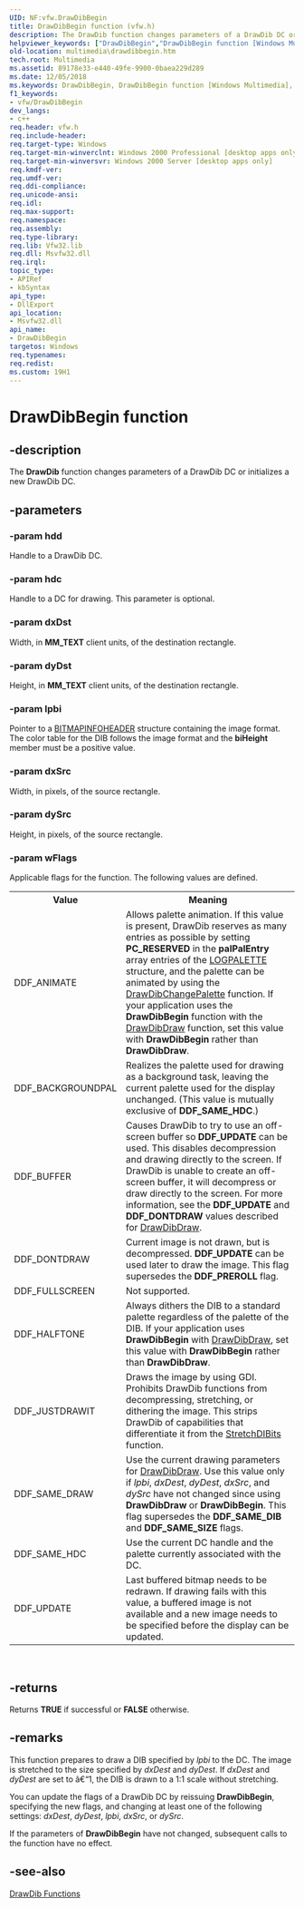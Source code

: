 ```yaml
---
UID: NF:vfw.DrawDibBegin
title: DrawDibBegin function (vfw.h)
description: The DrawDib function changes parameters of a DrawDib DC or initializes a new DrawDib DC.
helpviewer_keywords: ["DrawDibBegin","DrawDibBegin function [Windows Multimedia]","_win32_DrawDibBegin","multimedia.drawdibbegin","vfw/DrawDibBegin"]
old-location: multimedia\drawdibbegin.htm
tech.root: Multimedia
ms.assetid: 89178e33-e440-49fe-9900-0baea229d289
ms.date: 12/05/2018
ms.keywords: DrawDibBegin, DrawDibBegin function [Windows Multimedia], _win32_DrawDibBegin, multimedia.drawdibbegin, vfw/DrawDibBegin
f1_keywords:
- vfw/DrawDibBegin
dev_langs:
- c++
req.header: vfw.h
req.include-header: 
req.target-type: Windows
req.target-min-winverclnt: Windows 2000 Professional [desktop apps only]
req.target-min-winversvr: Windows 2000 Server [desktop apps only]
req.kmdf-ver: 
req.umdf-ver: 
req.ddi-compliance: 
req.unicode-ansi: 
req.idl: 
req.max-support: 
req.namespace: 
req.assembly: 
req.type-library: 
req.lib: Vfw32.lib
req.dll: Msvfw32.dll
req.irql: 
topic_type:
- APIRef
- kbSyntax
api_type:
- DllExport
api_location:
- Msvfw32.dll
api_name:
- DrawDibBegin
targetos: Windows
req.typenames: 
req.redist: 
ms.custom: 19H1
---
```


# DrawDibBegin function


## -description



The <b>DrawDib</b> function changes parameters of a DrawDib DC or initializes a new DrawDib DC.




## -parameters




### -param hdd

Handle to a DrawDib DC.
          


### -param hdc

Handle to a DC for drawing. This parameter is optional.
          


### -param dxDst

Width, in <b>MM_TEXT</b> client units, of the destination rectangle.
          


### -param dyDst

Height, in <b>MM_TEXT</b> client units, of the destination rectangle.
          


### -param lpbi

Pointer to a <a href="https://docs.microsoft.com/windows/desktop/api/wingdi/ns-wingdi-bitmapinfoheader">BITMAPINFOHEADER</a> structure containing the image format. The color table for the DIB follows the image format and the <b>biHeight</b> member must be a positive value.
          


### -param dxSrc

Width, in pixels, of the source rectangle.
          


### -param dySrc

Height, in pixels, of the source rectangle.
          


### -param wFlags

Applicable flags for the function. The following values are defined.
            

<table>
<tr>
<th>Value
</th>
<th>Meaning
</th>
</tr>
<tr>
<td>DDF_ANIMATE</td>
<td>Allows palette animation. If this value is present, DrawDib reserves as many entries as possible by setting <b>PC_RESERVED</b> in the <b>palPalEntry</b> array entries of the <a href="https://msdn.microsoft.com/library/ms532642.aspx">LOGPALETTE</a> structure, and the palette can be animated by using the <a href="https://docs.microsoft.com/windows/desktop/api/vfw/nf-vfw-drawdibchangepalette">DrawDibChangePalette</a> function. If your application uses the <b>DrawDibBegin</b> function with the <a href="https://docs.microsoft.com/windows/desktop/api/vfw/nf-vfw-drawdibdraw">DrawDibDraw</a> function, set this value with <b>DrawDibBegin</b> rather than <b>DrawDibDraw</b>.</td>
</tr>
<tr>
<td>DDF_BACKGROUNDPAL</td>
<td>Realizes the palette used for drawing as a background task, leaving the current palette used for the display unchanged. (This value is mutually exclusive of <b>DDF_SAME_HDC</b>.)</td>
</tr>
<tr>
<td>DDF_BUFFER</td>
<td>Causes DrawDib to try to use an off-screen buffer so <b>DDF_UPDATE</b> can be used. This disables decompression and drawing directly to the screen. If DrawDib is unable to create an off-screen buffer, it will decompress or draw directly to the screen. For more information, see the <b>DDF_UPDATE</b> and <b>DDF_DONTDRAW</b> values described for <a href="https://docs.microsoft.com/windows/desktop/api/vfw/nf-vfw-drawdibdraw">DrawDibDraw</a>.</td>
</tr>
<tr>
<td>DDF_DONTDRAW</td>
<td>Current image is not drawn, but is decompressed. <b>DDF_UPDATE</b> can be used later to draw the image. This flag supersedes the <b>DDF_PREROLL</b> flag.</td>
</tr>
<tr>
<td>DDF_FULLSCREEN</td>
<td>Not supported.</td>
</tr>
<tr>
<td>DDF_HALFTONE</td>
<td>Always dithers the DIB to a standard palette regardless of the palette of the DIB. If your application uses <b>DrawDibBegin</b> with <a href="https://docs.microsoft.com/windows/desktop/api/vfw/nf-vfw-drawdibdraw">DrawDibDraw</a>, set this value with <b>DrawDibBegin</b> rather than <b>DrawDibDraw</b>.</td>
</tr>
<tr>
<td>DDF_JUSTDRAWIT</td>
<td>Draws the image by using GDI. Prohibits DrawDib functions from decompressing, stretching, or dithering the image. This strips DrawDib of capabilities that differentiate it from the <a href="https://docs.microsoft.com/windows/desktop/api/wingdi/nf-wingdi-stretchdibits">StretchDIBits</a> function.</td>
</tr>
<tr>
<td>DDF_SAME_DRAW</td>
<td>Use the current drawing parameters for <a href="https://docs.microsoft.com/windows/desktop/api/vfw/nf-vfw-drawdibdraw">DrawDibDraw</a>. Use this value only if <i>lpbi</i>, <i>dxDest</i>, <i>dyDest</i>, <i>dxSrc</i>, and <i>dySrc</i> have not changed since using <b>DrawDibDraw</b> or <b>DrawDibBegin</b>. This flag supersedes the <b>DDF_SAME_DIB</b> and <b>DDF_SAME_SIZE</b> flags.</td>
</tr>
<tr>
<td>DDF_SAME_HDC</td>
<td>Use the current DC handle and the palette currently associated with the DC.</td>
</tr>
<tr>
<td>DDF_UPDATE</td>
<td>Last buffered bitmap needs to be redrawn. If drawing fails with this value, a buffered image is not available and a new image needs to be specified before the display can be updated.</td>
</tr>
</table>
 


## -returns



Returns <b>TRUE</b> if successful or <b>FALSE</b> otherwise.




## -remarks



This function prepares to draw a DIB specified by <i>lpbi</i> to the DC. The image is stretched to the size specified by <i>dxDest</i> and <i>dyDest</i>. If <i>dxDest</i> and <i>dyDest</i> are set to â€“1, the DIB is drawn to a 1:1 scale without stretching.

You can update the flags of a DrawDib DC by reissuing <b>DrawDibBegin</b>, specifying the new flags, and changing at least one of the following settings: <i>dxDest</i>, <i>dyDest</i>, <i>lpbi</i>, <i>dxSrc</i>, or <i>dySrc</i>.

If the parameters of <b>DrawDibBegin</b> have not changed, subsequent calls to the function have no effect.




## -see-also




<a href="https://docs.microsoft.com/windows/desktop/Multimedia/drawdib-functions">DrawDib Functions</a>
 

 

